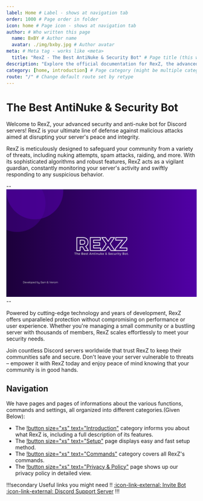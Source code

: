 ```yaml
---
label: Home # Label - shows at navigation tab
order: 1000 # Page order in folder
icon: home # Page icon - shows at navigation tab
author: # Who written this page
  name: BxBY # Author name
  avatar: ./img/bxby.jpg # Author avatar
meta: # Meta tag - works like <meta>
  title: "RexZ - The Best AntiNuke & Security Bot" # Page title (this will override default meta.title set in config)
description: "Explore the official documentation for RexZ, the advanced Anti-Nuke, Security, and Moderation bot for Discord. Protect your server from raids, automate moderation, and enhance security." # Page description
category: [home, introduction] # Page category (might be multiple categories - [category1, category2])
route: "/" # Change default route set by retype
---
```


# The Best AntiNuke & Security Bot

Welcome to RexZ, your advanced security and anti-nuke bot for Discord servers! RexZ is your ultimate line of defense against malicious attacks aimed at disrupting your server's peace and integrity.

RexZ is meticulously designed to safeguard your community from a variety of threats, including nuking attempts, spam attacks, raiding, and more. With its sophisticated algorithms and robust features, RexZ acts as a vigilant guardian, constantly monitoring your server's activity and swiftly responding to any suspicious behavior.

--![](./img/REXZ.png)--

Powered by cutting-edge technology and years of development, RexZ offers unparalleled protection without compromising on performance or user experience. Whether you're managing a small community or a bustling server with thousands of members, RexZ scales effortlessly to meet your security needs.

Join countless Discord servers worldwide that trust RexZ to keep their communities safe and secure. Don't leave your server vulnerable to threats – empower it with RexZ today and enjoy peace of mind knowing that your community is in good hands.

## Navigation

We have pages and pages of informations about the various functions, commands and settings, all organized into different categories.(Given Below):
- The [!button size="xs" text="Introduction"](./Introduction/WhatIsRexz.md) category informs you about what RexZ is, including a full description of its features.
- The [!button size="xs" text="Setup"](./setup.md) page displays easy and fast setup method.
- The [!button size="xs" text="Commands"](./Commands/ArtificialIntelligence/) category covers all RexZ's commands.
- The [!button size="xs" text="Privacy & Policy"](./privacypolicy.md) page shows up our privacy policy in detailed view.

!!!secondary Useful links you might need !!
[:icon-link-external: Invite Bot](https://discord.com/api/oauth2/authorize?client_id=856741116912861276&permissions=8&scope=bot%20applications.commands) <br>
[:icon-link-external: Discord Support Server](https://discord.gg/YcnBaSG8AF)
!!!
<!-- 
## Commands

[![](./img/REXZ-COMMANDS.png)](./Commands/ArtificialIntelligence/Ask.md) -->